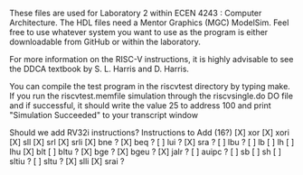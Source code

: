These files are used for Laboratory 2 within ECEN 4243 : Computer
Architecture.  The HDL files need a Mentor Graphics (MGC) ModelSim.
Feel free to use whatever system you want to use as the program is
either downloadable from GitHub or within the laboratory. 

For more information on the RISC-V instructions, it is highly advisable
to see the DDCA textbook by S. L. Harris and D. Harris.  

You can compile the test program in the riscvtest directory by typing
make.  If you run the riscvtest.memfile simulation through the
riscvsingle.do DO file and if successful, it should write the value 25
to address 100 and print "Simulation Succeeded" to your transcript window


Should we add RV32i instructions?
Instructions to Add (16?)
[X] xor
[X] xori
[X] sll
[X] srl
[X] srli
[X] bne ?
[X] beq ?
[ ] lui ?
[X] sra ?
[ ] lbu ?
[ ] lb 
[ ] lh 
[ ] lhu 
[X] blt
[ ] bltu ?
[X] bge ?
[X] bgeu ?
[X] jalr ?
[ ] auipc ?
[ ] sb
[ ] sh
[ ] sltiu ?
[ ] sltu ?
[X] slli
[X] srai ?





